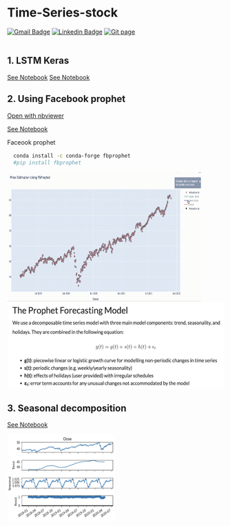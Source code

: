 # Time-Series-stock

[![Gmail Badge](https://img.shields.io/badge/Gmail-d14836?style=flat-square&logo=Gmail&logoColor=white&link=mailto:reejugn.kim@gmail.com)](mailto:reejung.kim@gmail.com) 
[![Linkedin Badge](https://img.shields.io/badge/-LinkedIn-blue?style=flat-square&logo=Linkedin&logoColor=white&link=www.linkedin.com/in/reejungkim/)](https://www.linkedin.com/in/reejungkim/) 
[![Git page](http://img.shields.io/badge/-Portfolio-black?style=flat-square&logo=github&link=https://reejungkim.github.io/)](https://reejungkim.github.io/)
<br></br>


## 1. LSTM Keras
[See Notebook](AAPL.ipynb)
[See Notebook](forecasting%20stock%20price%20using%20keras.ipynb)


## 2. Using Facebook prophet
[Open with nbviewer](https://nbviewer.org/github/reejungkim/Time-Series-stock/blob/master/forecasting%20stock%20price%20using%20fbprophet.ipynb)

[See Notebook](forecasting%20stock%20price%20using%20fbprophet.ipynb)


Faceook prophet
```sh
  conda install -c conda-forge fbprophet
  #pip install fbprophet
```

   <img src="asset/interactive_time_series.gif" height="300" width="450">
   
   <img src="asset/prophet forecasting exp.png" height="200" width="550">


## 3. Seasonal decomposition
[See Notebook](seasonal%20decomposition.ipynb)

 <img src="asset/trend.png" height="200" width="250">

